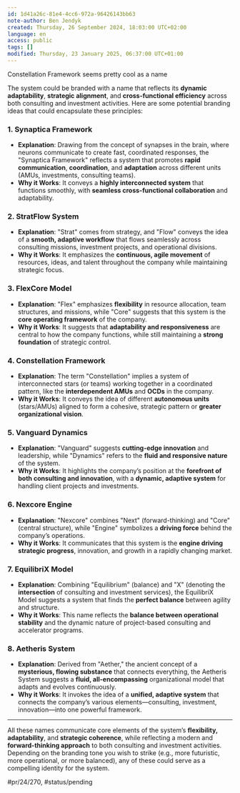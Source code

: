 ```yaml
---
id: 1d41a26c-81e4-4cc6-972a-96426143bb63
note-author: Ben Jendyk
created: Thursday, 26 September 2024, 18:03:00 UTC+02:00
language: en
access: public
tags: []
modified: Thursday, 23 January 2025, 06:37:00 UTC+01:00
---
```


Constellation Framework seems pretty cool as a name

The system could be branded with a name that reflects its **dynamic adaptability**, **strategic alignment**, and **cross-functional efficiency** across both consulting and investment activities. Here are some potential branding ideas that could encapsulate these principles:

### 1. **Synaptica Framework**

- **Explanation**: Drawing from the concept of synapses in the brain, where neurons communicate to create fast, coordinated responses, the "Synaptica Framework" reflects a system that promotes **rapid communication**, **coordination**, and **adaptation** across different units (AMUs, investments, consulting teams).
- **Why it Works**: It conveys a **highly interconnected system** that functions smoothly, with **seamless cross-functional collaboration** and adaptability.

### 2. **StratFlow System**

- **Explanation**: "Strat" comes from strategy, and "Flow" conveys the idea of a **smooth, adaptive workflow** that flows seamlessly across consulting missions, investment projects, and operational divisions.
- **Why it Works**: It emphasizes the **continuous, agile movement** of resources, ideas, and talent throughout the company while maintaining strategic focus.

### 3. **FlexCore Model**

- **Explanation**: "Flex" emphasizes **flexibility** in resource allocation, team structures, and missions, while "Core" suggests that this system is the **core operating framework** of the company.
- **Why it Works**: It suggests that **adaptability and responsiveness** are central to how the company functions, while still maintaining a **strong foundation** of strategic control.

### 4. **Constellation Framework**

- **Explanation**: The term "Constellation" implies a system of interconnected stars (or teams) working together in a coordinated pattern, like the **interdependent AMUs** and **OCDs** in the company.
- **Why it Works**: It conveys the idea of different **autonomous units** (stars/AMUs) aligned to form a cohesive, strategic pattern or **greater organizational vision**.

### 5. **Vanguard Dynamics**

- **Explanation**: "Vanguard" suggests **cutting-edge innovation** and leadership, while "Dynamics" refers to the **fluid and responsive nature** of the system.
- **Why it Works**: It highlights the company’s position at the **forefront of both consulting and innovation**, with a **dynamic, adaptive system** for handling client projects and investments.

### 6. **Nexcore Engine**

- **Explanation**: "Nexcore" combines "Next" (forward-thinking) and "Core" (central structure), while "Engine" symbolizes a **driving force** behind the company’s operations.
- **Why it Works**: It communicates that this system is the **engine driving strategic progress**, innovation, and growth in a rapidly changing market.

### 7. **EquilibriX Model**

- **Explanation**: Combining "Equilibrium" (balance) and "X" (denoting the **intersection** of consulting and investment services), the EquilibriX Model suggests a system that finds the **perfect balance** between agility and structure.
- **Why it Works**: This name reflects the **balance between operational stability** and the dynamic nature of project-based consulting and accelerator programs.

### 8. **Aetheris System**

- **Explanation**: Derived from "Aether," the ancient concept of a **mysterious, flowing substance** that connects everything, the Aetheris System suggests a **fluid, all-encompassing** organizational model that adapts and evolves continuously.
- **Why it Works**: It invokes the idea of a **unified, adaptive system** that connects the company’s various elements—consulting, investment, innovation—into one powerful framework.

---

All these names communicate core elements of the system’s **flexibility, adaptability**, and **strategic coherence**, while reflecting a modern and **forward-thinking approach** to both consulting and investment activities. Depending on the branding tone you wish to strike (e.g., more futuristic, more operational, or more balanced), any of these could serve as a compelling identity for the system.


#pr/24/270, #status/pending